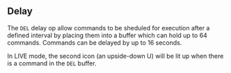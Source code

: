 ## Delay
The `DEL` delay op allow commands to be sheduled for execution after a
defined interval by placing them into a buffer which can hold up to 64 commands.
Commands can be delayed by up to 16 seconds.

In LIVE mode, the second icon (an upside-down U) will be lit up when there is
a command in the `DEL` buffer.
